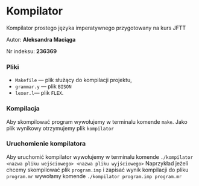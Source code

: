 # Kompilator

Kompilator prostego języka imperatywnego przygotowany na kurs JFTT

Autor: **Aleksandra Maciąga**

Nr indeksu: **236369**

### Pliki

- `Makefile` — plik służący do kompilacji projektu,
- `grammar.y` — plik `BISON`
- `lexer.l`— plik `FLEX`.

### Kompilacja

Aby skompilować program wywołujemy w terminalu komende `make`.
Jako plik wynikowy otrzymujemy plik `kompilator`

### Uruchomienie kompilatora

Aby uruchomić kompilator wywołujemy w terminalu komende
`./kompilator <nazwa pliku wejściowego> <nazwa pliku wyjściowego>`
Naprzykład jeżeli chcemy skompilować plik `program.imp` i zapisać
wynik kompilacji do pliku `program.mr` wywołamy komende
`./kompilator program.imp program.mr`
